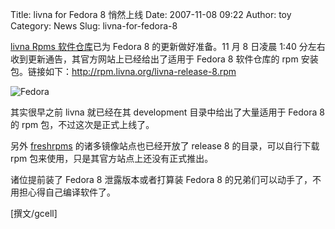 Title: livna for Fedora 8 悄然上线
Date: 2007-11-08 09:22
Author: toy
Category: News
Slug: livna-for-fedora-8

[livna Rpms 软件仓库](http://rpm.livna.org/)已为 Fedora 8
的更新做好准备。11 月 8 日凌晨 1:40
分左右收到更新通告，其官方网站上已经给出了适用于 Fedora 8 软件仓库的 rpm
安装包。链接如下：<http://rpm.livna.org/livna-release-8.rpm>

![Fedora](http://i.linuxtoy.org/i/2007/11/fedora.png)

其实很早之前 livna 就已经在其 development 目录中给出了大量适用于 Fedora
8的 rpm 包，不过这次是正式上线了。

另外 [freshrpms](http://freshrpms.net/) 的诸多镜像站点也已经开放了
release 8 的目录，可以自行下载 rpm
包来使用，只是其官方站点上还没有正式推出。

诸位提前装了 Fedora 8 泄露版本或者打算装 Fedora 8
的兄弟们可以动手了，不用担心得自己编译软件了。

[撰文/gcell]
